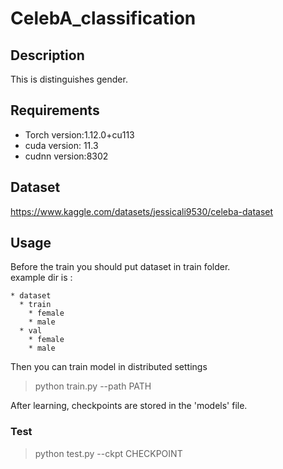 # CelebA_classification


## Description

  This is distinguishes gender. 

## Requirements

- Torch version:1.12.0+cu113
- cuda version: 11.3
- cudnn version:8302

## Dataset 

https://www.kaggle.com/datasets/jessicali9530/celeba-dataset


## Usage

Before the train you should put dataset in train folder.<br>
example dir is :
```
* dataset
  * train
    * female
    * male
  * val
    * female
    * male
```

Then you can train model in distributed settings

> python train.py --path PATH 

After learning, checkpoints are stored in the 'models' file.

### Test

>python test.py --ckpt CHECKPOINT
